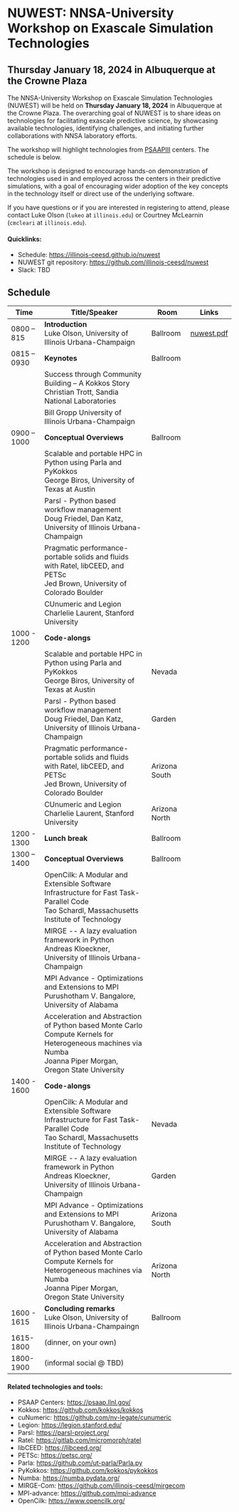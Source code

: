 # NUWEST: NNSA-University Workshop on Exascale Simulation Technologies 
## Thursday January 18, 2024 in Albuquerque at the Crowne Plaza

The NNSA-University Workshop on Exascale Simulation Technologies (NUWEST) will
be held on **Thursday January 18, 2024** in Albuquerque at the Crowne Plaza.  The
overarching goal of NUWEST is to share ideas on technologies for facilitating
exascale predictive science, by showcasing available technologies, identifying
challenges, and initiating further collaborations with NNSA laboratory efforts.

The workshop will highlight technologies from [PSAAPIII](https://psaap.llnl.gov/)
centers.  The schedule is below.

The workshop is designed to encourage hands-on demonstration of technologies
used in and employed across the centers in their predictive simulations, with a
goal of encouraging wider adoption of the key concepts in the technology itself
or direct use of the underlying software.

If you have questions or if you are interested in registering to attend, please contact
Luke Olson (`lukeo` at `illinois.edu`) or Courtney McLearnin (`cmcleari` at `illinois.edu`).

#### Quicklinks:

- Schedule: <https://illinois-ceesd.github.io/nuwest>
- NUWEST git repository: <https://github.com/illinois-ceesd/nuwest>
- Slack: TBD 

## Schedule

| Time |  Title/Speaker | Room | Links |
| ---- | -------------- | ---- | ----- |
| 0800 – 815 | **Introduction** <br/> Luke Olson, University of Illinois Urbana-Champaign | Ballroom | [nuwest.pdf](./extra/nuwest.pdf) |
| 0815 – 0930 | **Keynotes** | Ballroom | |
|             | Success through Community Building – A Kokkos Story<br/> Christian Trott, Sandia National Laboratories | | |
|             | Bill Gropp University of Illinois Urbana-Champaign | | |
| 0900 – 1000 | **Conceptual Overviews** | Ballroom | |
|             | Scalable and portable HPC in Python using Parla and PyKokkos<br/> George Biros, University of Texas at Austin | | |
|             | Parsl - Python based workflow management<br/> Doug Friedel, Dan Katz, University of Illinois Urbana-Champaign | | |
|             | Pragmatic performance-portable solids and fluids with Ratel, libCEED, and PETSc<br/> Jed Brown, University of Colorado Boulder | | |
|             | CUnumeric and Legion<br/> Charlelie Laurent, Stanford University | | |
| 1000 - 1200 | **Code-alongs** | | |
|             | Scalable and portable HPC in Python using Parla and PyKokkos<br/> George Biros, University of Texas at Austin | Nevada | |
|             | Parsl - Python based workflow management<br/> Doug Friedel, Dan Katz, University of Illinois Urbana-Champaign | Garden | |
|             | Pragmatic performance-portable solids and fluids with Ratel, libCEED, and PETSc<br/> Jed Brown, University of Colorado Boulder | Arizona South | |
|             | CUnumeric and Legion<br/> Charlelie Laurent, Stanford University | Arizona North | |
| 1200 - 1300 | **Lunch break** | Ballroom | |
| 1300 – 1400 | **Conceptual Overviews** | Ballroom | |
|             | OpenCilk: A Modular and Extensible Software Infrastructure for Fast Task-Parallel Code<br/> Tao Schardl, Massachusetts Institute of Technology | | |
|             | MIRGE -- A lazy evaluation framework in Python<br/> Andreas Kloeckner, University of Illinois Urbana-Champaign | | |
|             | MPI Advance - Optimizations and Extensions to MPI<br/> Purushotham V. Bangalore, University of Alabama | | |
|             | Acceleration and Abstraction of Python based Monte Carlo Compute Kernels for Heterogeneous machines via Numba<br/> Joanna Piper Morgan, Oregon State University | | |
| 1400 - 1600 | **Code-alongs** | | |
|             | OpenCilk: A Modular and Extensible Software Infrastructure for Fast Task-Parallel Code<br/> Tao Schardl, Massachusetts Institute of Technology | Nevada | |
|             | MIRGE -- A lazy evaluation framework in Python<br/> Andreas Kloeckner, University of Illinois Urbana-Champaign | Garden | |
|             | MPI Advance - Optimizations and Extensions to MPI<br/> Purushotham V. Bangalore, University of Alabama | Arizona South | |
|             | Acceleration and Abstraction of Python based Monte Carlo Compute Kernels for Heterogeneous machines via Numba<br/> Joanna Piper Morgan, Oregon State University | Arizona North | |
| 1600 - 1615 | **Concluding remarks**<br/> Luke Olson, University of Illinois Urbana-Champaingn | Ballroom | |
| 1615-1800   | (dinner, on your own) | | |
| 1800-1900   | (informal social @ TBD) | | |

#### Related technologies and tools:

- PSAAP Centers: <https://psaap.llnl.gov/>
- Kokkos: <https://github.com/kokkos/kokkos>
- cuNumeric: <https://github.com/nv-legate/cunumeric>
- Legion: <https://legion.stanford.edu/>
- Parsl: <https://parsl-project.org/>
- Ratel: <https://gitlab.com/micromorph/ratel>
- libCEED: <https://libceed.org/>
- PETSc: <https://petsc.org/>
- Parla: <https://github.com/ut-parla/Parla.py>
- PyKokkos: <https://github.com/kokkos/pykokkos>
- Numba: <https://numba.pydata.org/>
- MIRGE-Com: <https://github.com/illinois-ceesd/mirgecom>
- MPI-advance: <https://github.com/mpi-advance>
- OpenCilk: <https://www.opencilk.org/>
